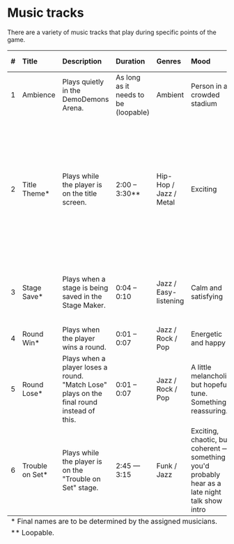 # Music tracks
There are a variety of music tracks that play during specific points of the game. 

<table>
  <thead>
    <th align="left">#</th>
    <th align="left">Title</th>
    <th align="left">Description</th>
    <th align="left">Duration</th>
    <th align="left">Genres</th>
    <th align="left">Mood</th>
    <th align="left">Notes to musician</th>
  </thead>
  <tbody>
    <tr>
      <td>1</td>
      <td>Ambience</td>
      <td>Plays quietly in the DemoDemons Arena.</td>
      <td>As long as it needs to be (loopable)</td>
      <td>Ambient</td>
      <td>Person in a crowded stadium</td>
      <td>N/A</td>
    </tr>
    <tr>
      <td>2</td>
      <td>Title Theme*</td>
      <td>Plays while the player is on the title screen.</td>
      <td>2:00 – 3:30**</td>
      <td>Hip-Hop / Jazz / Metal</td>
      <td>Exciting</td>
      <td>Should use a leitmotif from The Showrunners Sketch Mix, probably "Let's Act Like the Showrunners", "Season Complete", "You Better Not Touch That Remote", or "Series Finale".</td>
    </tr>
    <tr>
      <td>3</td>
      <td>Stage Save*</td>
      <td>Plays when a stage is being saved in the Stage Maker.</td>
      <td>0:04 – 0:10</td>
      <td>Jazz / Easy-listening</td>
      <td>Calm and satisfying</td>
      <td>Use a Showrunners motif. It should sound kinda like a sitcom transition theme.</td>
    </tr>
    <tr>
      <td>4</td>
      <td>Round Win*</td>
      <td>Plays when the player wins a round.</td>
      <td>0:01 – 0:07</td>
      <td>Jazz / Rock / Pop</td>
      <td>Energetic and happy</td>
      <td></td>
    </tr>
    <tr>
      <td>5</td>
      <td>Round Lose*</td>
      <td>Plays when a player loses a round. "Match Lose" plays on the final round instead of this.</td>
      <td>0:01 – 0:07</td>
      <td>Jazz / Rock / Pop</td>
      <td>A little melancholic, but hopeful tune. Something reassuring.</td>
      <td></td>
    </tr>
    <tr>
      <td>6</td>
      <td>Trouble on Set*</td>
      <td>Plays while the player is on the "Trouble on Set" stage.</td>
      <td>2:45 — 3:15</td>
      <td>Funk / Jazz</td>
      <td>Exciting, chaotic, but coherent — something you'd probably hear as a late night talk show intro</td>
      <td></td>
    </tr>
  </tbody>
  <tfoot>
    <tr>
      <td colspan="8">* Final names are to be determined by the assigned musicians.</td>
    </tr>
    <tr>
      <td colspan="8">** Loopable.</td>
    </tr>
  </tfoot>
</table>
